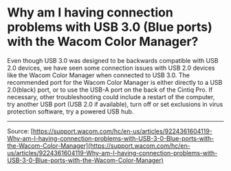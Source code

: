 # Why am I having connection problems with USB 3.0 (Blue ports) with the Wacom Color Manager?

Even though USB 3.0 was designed to be backwards compatible with USB 2.0 devices, we have seen some connection issues with USB 2.0 devices like the Wacom Color Manager when connected to USB 3.0. The recommended port for the Wacom Color Manager is either directly to a USB 2.0(black) port, or to use the USB-A port on the back of the Cintiq Pro. If necessary, other troubleshooting could include a restart of the computer, try another USB port (USB 2.0 if available), turn off or set exclusions in virus protection software, try a powered USB hub.

---
Source: [https://support.wacom.com/hc/en-us/articles/9224361604119-Why-am-I-having-connection-problems-with-USB-3-0-Blue-ports-with-the-Wacom-Color-Manager](https://support.wacom.com/hc/en-us/articles/9224361604119-Why-am-I-having-connection-problems-with-USB-3-0-Blue-ports-with-the-Wacom-Color-Manager)
